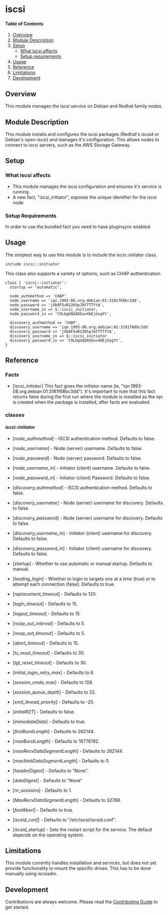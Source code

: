 # iscsi

#### Table of Contents

1. [Overview](#overview)
2. [Module Description](#module-description)
3. [Setup](#setup)
    * [What iscsi affects](#what-iscsi-affects)
    * [Setup requirements](#setup-requirements)
4. [Usage](#usage)
5. [Reference](#reference)
5. [Limitations](#limitations)
6. [Development](#development)

## Overview

This module manages the iscsi service on Debian and Redhat family nodes.

## Module Description

This module installs and configures the iscsi packages (Redhat's iscsid or
Debian's open-iscsi) and manages it's configuration. This allows nodes to
connect to iscsi servers, such as the AWS Storage Gateway.

## Setup

### What iscsi affects

* This module manages the iscsi configuration and ensures it's service
  is running.
* A new fact, "iscsi_initiator", exposes the unique identifier for the iscsi
  node.

### Setup Requirements

In order to use the bundled fact you need to have pluginsync enabled.


## Usage

The simplest way to use this module is to include the iscsi::initiator class.

```puppet
include iscsi::initiator
```

This class also supports a variety of options, such as CHAP authentication.

```puppet
class { 'iscsi::initiator':
  startup => "automatic",

  node_authmethod => 'CHAP'
  node_username => 'iqn.1993-08.org.debian:01:3181f68bc3dd',
  node_password => 'jXb8F5uR22KhpJkFTTTYtA',
  node_username_in => $::iscsi_initiator,
  node_password_in => 'C9LbgUQGAXGuv4bEjGxgYt',

  discovery_authmethod => 'CHAP',
  discovery_username => 'iqn.1993-08.org.debian:01:3181f68bc3dd'
  discovery_password => 'jXb8F5uR22KhpJkFTTTYtA',
  discovery_username_in => $::iscsi_initiator
  discovery_password_in => 'C9LbgUQGAXGuv4bEjGxgYt',
}
```


## Reference

### Facts

* [*iscsi_initiator*]
    This fact gives the initiator name (ie,
    "iqn.1993-08.org.debian:01:3181f68bc3dd"). It's important to note that this
    fact returns false during the first run where the module is installed as the
    iqn is created when the package is installed, after facts are evaluated.


### classes

#### *iscsi::initiator*

* [*node_authmethod*] - ISCSI authentication method. Defaults to false.

* [*node_username*] - Node (server) username. Defaults to false.

* [*node_password*] - Node (server) password. Defaults to false.

* [*node_username_in*] - Initiator (client) username. Defaults to false.

* [*node_password_in*] - Initiator (client) Password. Defaults to false.

* [*discovery_authmethod*] - ISCSI authentication method. Defaults to false.

* [*discovery_username*] - Node (server) username for discovery. Defaults to
    false.

* [*discovery_password*] - Node (server) username for discovery. Defaults to
    false.

* [*discovery_username_in*] - Initiator (client) username for discovery.
    Defaults to false.

* [*discovery_password_in*] - Initiator (client) username for discovery.
    Defaults to false.

* [*startup*] - Whether to use automatic or manual startup. Defaults to manual.

* [*leading_login*] - Whether to login to targets one at a time (true) or to
    attempt each connection (false). Defaults to true.

* [*replacement_timeout*] - Defaults to 120.

* [*login_timeout*] - Defaults to 15.

* [*logout_timeout*] - Defaults to 15.

* [*noop_out_interval*] - Defaults to 5.

* [*noop_out_timeout*] - Defaults to 5.

* [*abort_timeout*] - Defaults to 15.

* [*lu_reset_timeout*] - Defaults to 30.

* [*tgt_reset_timeout*] - Defaults to 30.

* [*initial_login_retry_max*] - Defaults to 8.

* [*session_cmds_max*] - Defaults to 128.

* [*session_queue_depth*] - Defaults to 32.

* [*xmit_thread_priority*] - Defaults to -20.

* [*initialR2T*] - Defaults to false.

* [*immediateData*] - Defaults to true.

* [*firstBurstLength*] - Defaults to 262144.

* [*maxBurstLength*] - Defaults to 16776192.

* [*maxRecvDataSegmentLength*] - Defaults to 262144.

* [*maxXmitDataSegmentLength*] - Defaults to 0.

* [*headerDigest*] - Defaults to "None".

* [*dataDigest*] - Defaults to "None"

* [*nr_sessions*] - Defaults to 1.

* [*MaxRecvDataSegmentLength*] - Defaults to 32768.

* [*fastAbort*] - Defaults to true.

* [*iscsid_conf*] - Defaults to "/etc/iscsi/iscsid.conf".

* [*iscsid_startup*] - Sets the restart script for the service. The default
    depends on the operating system.


## Limitations

This module currently handles installation and services, but does not yet
provide functionality to mount the specific drives. This has to be done manually
using iscsiadm.

## Development

Contributions are always welcome. Please read the [Contributing Guide](CONTRIBUTING.md)
to get started.
